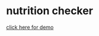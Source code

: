 # nutrition checker
[click here for demo](https://www.youtube.com/watch?v=ccomOYV-Ga4&ab_channel=NehasriThakkuri)
